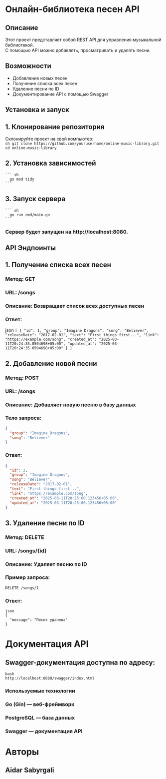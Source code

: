 # Онлайн-библиотека песен API  

## Описание  
Этот проект представляет собой REST API для управления музыкальной библиотекой.  
С помощью API можно добавлять, просматривать и удалять песни.  

## Возможности  
- Добавление новых песен  
- Получение списка всех песен  
- Удаление песни по ID  
- Документирование API с помощью Swagger  

## Установка и запуск  

## 1. Клонирование репозитория  
Склонируйте проект на свой компьютер:  
    ``` sh
      git clone https://github.com/yourusername/online-music-library.git
      cd online-music-library
    ```
## 2. Установка зависимостей
    ``` sh
      go mod tidy
    ```
## 3. Запуск сервера
    ``` sh
      go run cmd/main.go
    ```
### Сервер будет запущен на http://localhost:8080.

## API Эндпоинты
## 1. Получение списка всех песен
### Метод: GET
### URL: /songs
### Описание: Возвращает список всех доступных песен

### Ответ:
json
    ```
      [
        {
          "id": 1,
          "group": "Imagine Dragons",
          "song": "Believer",
          "releaseDate": "2017-02-01",
          "text": "First things first...",
          "link": "https://example.com/song",
          "created_at": "2025-03-11T20:24:35.0504698+05:00",
          "updated_at": "2025-03-11T20:24:35.0504698+05:00"
        }
      ]
    ```
## 2. Добавление новой песни
### Метод: POST
### URL: /songs
### Описание: Добавляет новую песню в базу данных

### Тело запроса:
  ```json
  {
    "group": "Imagine Dragons",
    "song": "Believer"
  }
  ```
### Ответ:
  ```json
  { 
    "id": 2,
    "group": "Imagine Dragons",
    "song": "Believer",
    "releaseDate": "2017-02-01",
    "text": "First things first...",
    "link": "https://example.com/song",
    "created_at": "2025-03-11T20:25:00.123456+05:00",
    "updated_at": "2025-03-11T20:25:00.123456+05:00"
  }
  ```
## 3. Удаление песни по ID
### Метод: DELETE
### URL: /songs/{id}
### Описание: Удаляет песню по ID

### Пример запроса:
  ```sh
  DELETE /songs/1
  ```
### Ответ:
  ```
  json
  {
    "message": "Песня удалена"
  }
  ```
# Документация API
## Swagger-документация доступна по адресу:
  ```
  bash
  http://localhost:8080/swagger/index.html
  ```
### Используемые технологии
### Go (Gin) — веб-фреймворк
### PostgreSQL — база данных
### Swagger — документация API
# Авторы
## Aidar Sabyrgali
